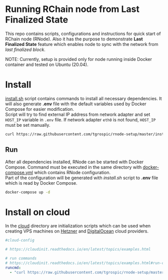 # Running RChain node from Last Finalized State

This repo contains scripts, configurations and instructions for quick start of RChain node (RNode). Also it has the purpose to demonstrate **Last Finalized State** feature which enables node to sync with the network from _last finalized block_.

NOTE: Currently, setup is provided only for node running inside Docker container and tested on Ubuntu (20.04).

# Install

[install.sh](install.sh) script contains commands to install all necessary dependencies. It will also generate **.env** file with the default variables used by Docker Compose for easier modification.  
Script will try to find external IP address from network adapter and set `HOST_IP` variable in `.env` file. If network adapter `eth0` is not found, `HOST_IP` must be set manually.

```sh
curl https://raw.githubusercontent.com/tgrospic/rnode-setup/master/install.sh | bash
```

## Run

After all dependencies installed, RNode can be started with Docker Compose. Command must be executed in the same directory with [docker-compose.yml](docker-compose.yml) which contains RNode configuration.  
Part of the configuration will be generated with _install.sh_ script to **.env** file which is read by Docker Compose.

```sh
docker-compose up -d
```

# Install on cloud

In the [cloud](cloud) directory are initialization scripts which can be used when creating VPS machines on [Hetzner](https://community.hetzner.com/tutorials/basic-cloud-config) and [DigitalOcean](https://www.digitalocean.com/blog/automating-application-deployments-with-user-data/) cloud providers.

```yml
#cloud-config

# https://cloudinit.readthedocs.io/en/latest/topics/examples.html

# run commands
# https://cloudinit.readthedocs.io/en/latest/topics/examples.html#run-commands-on-first-boot
runcmd:
  - "curl https://raw.githubusercontent.com/tgrospic/rnode-setup/master/install.sh | bash"
```
